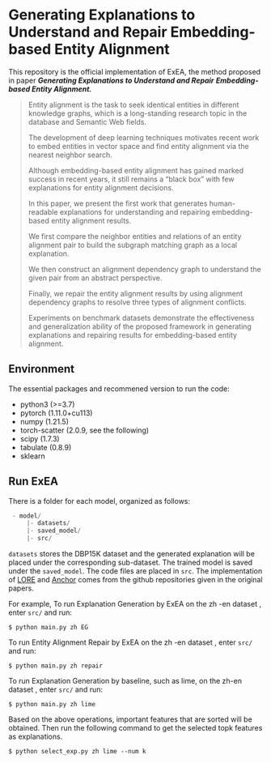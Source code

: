 # Generating Explanations to Understand and Repair Embedding-based Entity Alignment

This repository is the official implementation of ExEA, the method proposed in paper ***Generating Explanations to Understand and Repair***
***Embedding-based Entity Alignment.***

> Entity alignment is the task to seek identical entities in different knowledge graphs, which is a long-standing research topic in the database and Semantic Web fields. 
>
> The development of deep learning techniques motivates recent work to embed entities in vector space and find entity alignment via the nearest
> neighbor search.
>
>  Although embedding-based entity alignment has gained marked success in recent years, it still remains a “black box” with few explanations for entity alignment decisions.
>
>  In this paper, we present the first work that generates human-readable explanations for understanding and repairing embedding-based entity alignment results.
>
> We first compare the neighbor entities and relations of an entity alignment pair to build the subgraph matching graph as a local explanation.
>
>  We then construct an alignment dependency graph to understand the given pair from an abstract perspective.
>
> Finally, we repair the entity alignment results by using alignment dependency graphs to resolve three types of alignment conflicts. 
>
> Experiments on benchmark datasets demonstrate the effectiveness and generalization ability of the proposed framework in generating explanations and repairing results for embedding-based entity alignment.

## Environment

The essential packages and recommened version to run the code:

- python3 (>=3.7)
- pytorch (1.11.0+cu113)
- numpy   (1.21.5)
- torch-scatter (2.0.9, see the following)
- scipy  (1.7.3)
- tabulate  (0.8.9)
- sklearn

## Run ExEA

There is a folder for each model, organized as follows:

```python
 - model/     
     |- datasets/   
     |- saved_model/    
     |- src/  
```

`datasets` stores the DBP15K dataset and the generated explanation will be placed under the corresponding sub-dataset. The trained model is saved under the `saved_model`.  The code files are placed in `src`. The implementation of [LORE](https://github.com/riccotti/LORE) and [Anchor](https://github.com/marcotcr/anchor?tab=readme-ov-file) comes from the github repositories given in the original papers.

For example, To run Explanation Generation by ExEA on the zh -en dataset , enter `src/` and run:

```
$ python main.py zh EG
```

To run Entity Alignment Repair by ExEA on the zh -en dataset , enter `src/` and run:

```
$ python main.py zh repair
```

To run  Explanation Generation by baseline, such as lime, on the zh-en dataset , enter `src/` and run:

```
$ python main.py zh lime
```

Based on the above operations, important features that are sorted will be obtained. Then run the following command to get the selected topk features as explanations.

```
$ python select_exp.py zh lime --num k
```


